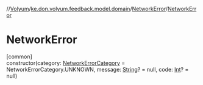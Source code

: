 //[Volyum](../../../index.md)/[ke.don.volyum.feedback.model.domain](../index.md)/[NetworkError](index.md)/[NetworkError](-network-error.md)

# NetworkError

[common]\
constructor(category: [NetworkErrorCategory](../-network-error-category/index.md) = NetworkErrorCategory.UNKNOWN, message: [String](https://kotlinlang.org/api/core/kotlin-stdlib/kotlin/-string/index.html)? = null, code: [Int](https://kotlinlang.org/api/core/kotlin-stdlib/kotlin/-int/index.html)? = null)